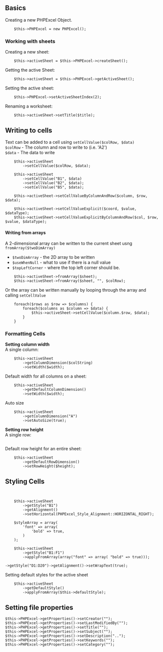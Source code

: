 ## Basics
Creating a new PHPExcel Object.  
```
    $this->PHPExcel = new PHPExcel();
```

### Working with sheets

Creating a new sheet:  
```
    $this->activeSheet = $this->PHPExcel->createSheet();
```  
Getting the active Sheet:
```
    $this->activeSheet = $this->PHPExcel->getActiveSheet();
```  
Setting the active sheet:  
```
    $this->PHPExcel->setActiveSheetIndex(2);
```
Renaming a worksheet:  
```
    $this->activeSheet->setTitle($title);
```    
  




## Writing to cells
Text can be added to a cell using `setCellValue($colRow, $data)`  
`$colRow` - The column and row to write to (i.e. 'A2')  
`$data` - The data to write  
  
```
    $this->activeSheet
        ->setCellValue($colRow, $data);       
        
    $this->activeSheet
        ->setCellValue("B1", $data) 
        ->setCellValue("B2", $data); 
        ->setCellValue("B5", $data); 
```

```
    $this->activeSheet->setCellValueByColumnAndRow($column, $row, $data);  
```

```
    $this->activeSheet->setCellValueExplicit($coord, $value, $dataType);  
    $this->activeSheet->setCellValueExplicitByColumnAndRow($col, $row, $value, $dataType);  
```

#### Writing from arrays
A 2-dimensional array can be written to the current sheet usng `fromArray($twoDimArray)`  
* `$twoDimArray` - the 2D array to be written  
* `$useWhenNull` - what to use if there is a null value  
* `$topLeftCorner` -  where the top left corner should be.  
  
```
    $this->activeSheet->fromArray($sheet);  
    $this->activeSheet->fromArray($sheet, "", $colRow);  
```
  
Or the array can be written manually by looping through the array and calling `setCellValue`    
```
    foreach($rows as $row => $columns) {
        foreach($columns as $column => $data) {
            $this->activeSheet->setCellValue($column.$row, $data);
        }
    }
```

### Formatting Cells   
**Setting column width**  
A single column: 
```
    $this->activeSheet
        ->getColumnDimension($colString)
        ->setWidth($width);
```
Default width for all columns on a sheet:  
```
    $this->activeSheet
        ->getDefaultColumnDimension()
        ->setWidth($width);
```
Auto size
```
    $this->activeSheet
        ->getColumnDimension("A")
        ->setAutoSize(true);
```
**Setting row height**  
A single row:  
```

```
Default row height for an entire sheet:  
```
    $this->activeSheet
        ->getDefaultRowDimension()
        ->setRowHeight($height);
```

## Styling Cells    
```

    
    $this->activeSheet
        ->getStyle("B1")
        ->getAlignment()
        ->setHorizontal(PHPExcel_Style_Alignment::HORIZONTAL_RIGHT);
        
    $styleArray = array(
        'font' => array(
            'bold' => true,
        )
    );
    
    $this->activeSheet
        ->getStyle("B1:F1")
        ->applyFromArray(array("font" => array( "bold" => true)));
```

```
->getStyle("D1:D20")->getAlignment()->setWrapText(true);
```

Setting default styles for the active sheet
```
    $this->activeSheet
        ->getDefaultStyle()
        ->applyFromArray($this->defaultStyle);
```

## Setting file properties
```
$this->PHPExcel->getProperties()->setCreator("");
$this->PHPExcel->getProperties()->setLastModifiedBy("");
$this->PHPExcel->getProperties()->setTitle("");
$this->PHPExcel->getProperties()->setSubject("");
$this->PHPExcel->getProperties()->setDescription("..");
$this->PHPExcel->getProperties()->setKeywords("");
$this->PHPExcel->getProperties()->setCategory("");
```
